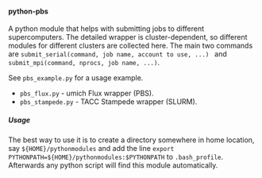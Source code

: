#### python-pbs
A python module that helps with submitting jobs to different supercomputers. The detailed wrapper is cluster-dependent, so different modules for different clusters are collected here. The main two commands are `submit_serial(command, job name, account to use, ...) ` and `submit_mpi(command, nprocs, job name, ...)`.

See `pbs_example.py` for a usage example.

- `pbs_flux.py` - umich Flux wrapper (PBS).
- `pbs_stampede.py` - TACC Stampede wrapper (SLURM).

##### Usage 
The best way to use it is to create a directory somewhere in home location, say `${HOME}/pythonmodules` and add the line 
`export PYTHONPATH=${HOME}/pythonmodules:$PYTHONPATH` to `.bash_profile`. Afterwards any python script will find this module automatically.
